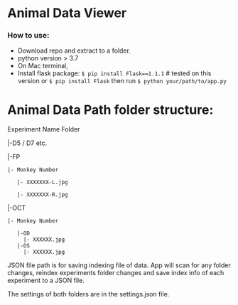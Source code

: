 # Animal Data Viewer

### How to use:
* Download repo and extract to a folder. 
* python version > 3.7
* On Mac terminal,
* Install flask package:
`$ pip install Flask==1.1.1` # tested on this version 
or 
`$ pip install Flask`
then run 
`$ python your/path/to/app.py `

# Animal Data Path folder structure:
Experiment Name Folder

|-D5 / D7 etc.

  |-FP
  
    |- Monkey Number
    
       |- XXXXXXX-L.jpg
       
       |- XXXXXXX-R.jpg
       
  |-OCT
  
    |- Monkey Number
    
       |-OD 
         |- XXXXXX.jpg
       |-OS
         |- XXXXXX.jpg

JSON file path is for saving indexing file of data. 
App will scan for any folder changes, reindex experiments folder changes and save index info of each experiment to a JSON file.

The settings of both folders are in the settings.json file. 

